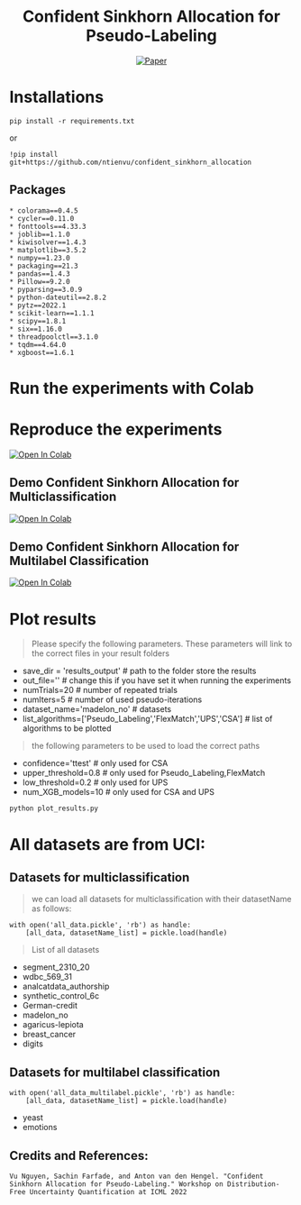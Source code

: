 <div align="center">


# Confident Sinkhorn Allocation for Pseudo-Labeling

[![Paper](http://img.shields.io/badge/paper-arxiv.2206.05880-B31B1B.svg)](https://arxiv.org/pdf/2206.05880.pdf)

</div>

# Installations
```
pip install -r requirements.txt
```

or

```
!pip install git+https://github.com/ntienvu/confident_sinkhorn_allocation
```
## Packages
```
* colorama==0.4.5
* cycler==0.11.0
* fonttools==4.33.3
* joblib==1.1.0
* kiwisolver==1.4.3
* matplotlib==3.5.2
* numpy==1.23.0
* packaging==21.3
* pandas==1.4.3
* Pillow==9.2.0
* pyparsing==3.0.9
* python-dateutil==2.8.2
* pytz==2022.1
* scikit-learn==1.1.1
* scipy==1.8.1
* six==1.16.0
* threadpoolctl==3.1.0
* tqdm==4.64.0
* xgboost==1.6.1
```


# Run the experiments with Colab

# Reproduce the experiments
[![Open In Colab](https://colab.research.google.com/assets/colab-badge.svg)](https://colab.research.google.com/drive/1Miq659eCRpbH0qzLjGWxbSbhZQmwx_lM#scrollTo=tubZzNQc3EFg)

## Demo Confident Sinkhorn Allocation for Multiclassification
[![Open In Colab](https://colab.research.google.com/assets/colab-badge.svg)](https://colab.research.google.com/github/ntienvu/confident_sinkhorn_allocation/blob/master/demo_ConfidentSinkhornAllocation.ipynb)


## Demo Confident Sinkhorn Allocation for Multilabel Classification
[![Open In Colab](https://colab.research.google.com/assets/colab-badge.svg)](https://colab.research.google.com/drive/1z9_ijDdqHNqNah6olqpMUkh8F15kpu5G#scrollTo=j-JijnqQbdmC)


# Plot results

> Please specify the following parameters. These parameters will link to the correct files in your result folders

* save_dir = 'results_output' # path to the folder store the results 
* out_file='' # change this if you have set it when running the experiments 
* numTrials=20 # number of repeated trials
* numIters=5 # number of used pseudo-iterations
* dataset_name='madelon_no' # datasets
* list_algorithms=['Pseudo_Labeling','FlexMatch','UPS','CSA'] # list of algorithms to be plotted

> the following parameters to be used to load the correct paths

* confidence='ttest' # only used for CSA 
* upper_threshold=0.8 # only used for Pseudo_Labeling,FlexMatch
* low_threshold=0.2 # only used for UPS
* num_XGB_models=10 # only used for CSA and UPS


```
python plot_results.py
```

# All datasets are from UCI:

## Datasets for multiclassification

> we can load all datasets for multiclassification with their datasetName as follows:
```
with open('all_data.pickle', 'rb') as handle:
    [all_data, datasetName_list] = pickle.load(handle)
```

> List of all datasets
* segment_2310_20
* wdbc_569_31
* analcatdata_authorship
* synthetic_control_6c
* German-credit
* madelon_no
* agaricus-lepiota
* breast_cancer
* digits

## Datasets for multilabel classification
```
with open('all_data_multilabel.pickle', 'rb') as handle:
    [all_data, datasetName_list] = pickle.load(handle)
```

* yeast
* emotions


## Credits and References:

```
Vu Nguyen, Sachin Farfade, and Anton van den Hengel. "Confident Sinkhorn Allocation for Pseudo-Labeling." Workshop on Distribution-Free Uncertainty Quantification at ICML 2022
```
